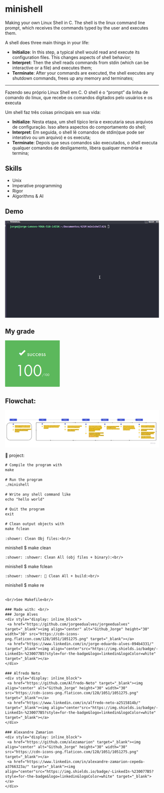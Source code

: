 # minishell

Making your own Linux Shell in C.
The shell is the linux command line prompt, which receives the commands typed by the user and executes them.

A shell does three main things in your life:

- **Initialize**: In this step, a typical shell would read and execute its configuration files. This changes aspects of shell behavior;
- **Interpret**: Then the shell reads commands from stdin (which can be interactive or a file) and executes them;
- **Terminate**: After your commands are executed, the shell executes any shutdown commands, frees up any memory and terminates;
---------------------------------------------------------------------------------------------
Fazendo seu próprio Linux Shell em C.
O shell é  o “prompt” da linha de comando do linux, que recebe os comandos digitados pelo usuários e os executa

Um shell faz três coisas principais em sua vida:

- **Initialize**: Nesta etapa, um shell típico leria e executaria seus arquivos de configuração. Isso altera aspectos do comportamento do shell;
- **Interpret**: Em seguida, o shell lê comandos de stdin(que pode ser interativo ou um arquivo) e os executa;
- **Terminate**: Depois que seus comandos são executados, o shell executa qualquer comandos de desligamento, libera qualquer memória e termina;
## Skills
- Unix
- Imperative programming
- Rigor
- Algorithms & AI 

## Demo
<img src="img/minishell.gif">

## My grade
<img src="img/score_minishell.png">

## Flowchat:
<img src="img/minishell_miro.jpg">


🚧 project:<br/>
```
# Compile the program with
make

# Run the program
./minishell

# Write any shell command like
echo "hello world"

# Quit the program
exit

# Clean output objects with
make fclean

:shower: Clean Obj files:<br/>
```
minishell $ make clean
```
:shower: :shower: Clean All (obj files + binary):<br/>
```
minishell $ make fclean
```
:shower: :shower: 🚧 Clean All + build:<br/>
```
minishell $ make re
```

<br/>See Makefile<br/>

### Made with: <br/>
### Jorge Alves
<div style="display: inline_block">
 <a href="https://github.com/jorgeedualves/jorgeedualves" target="_blank"><img align="center" alt="Github_Jorge" height="30" width="30" src="https://cdn-icons-png.flaticon.com/128/1051/1051275.png" target="_blank"></a>
 <a href="https://www.linkedin.com/in/jorge-eduardo-alves-094b4331/" target="_blank"><img align="center"src="https://img.shields.io/badge/-LinkedIn-%230077B5?style=for-the-badge&logo=linkedin&logoColor=white" target="_blank"></a> 
</div>

### Alfredo Neto
<div style="display: inline_block">
 <a href="https://github.com/Alfredo-Neto" target="_blank"><img align="center" alt="Github_Jorge" height="30" width="30" src="https://cdn-icons-png.flaticon.com/128/1051/1051275.png" target="_blank"></a>
 <a href="https://www.linkedin.com/in/alfredo-neto-a2515814b/" target="_blank"><img align="center"src="https://img.shields.io/badge/-LinkedIn-%230077B5?style=for-the-badge&logo=linkedin&logoColor=white" target="_blank"></a> 
</div>

### Alexandre Zamarion
<div style="display: inline_block">
 <a href="https://github.com/alezamarion" target="_blank"><img align="center" alt="Github_Jorge" height="30" width="30" src="https://cdn-icons-png.flaticon.com/128/1051/1051275.png" target="_blank"></a>
 <a href="https://www.linkedin.com/in/alexandre-zamarion-cepeda-a3766323a/" target="_blank"><img align="center"src="https://img.shields.io/badge/-LinkedIn-%230077B5?style=for-the-badge&logo=linkedin&logoColor=white" target="_blank"></a> 
</div>

